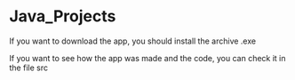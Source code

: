 # Java_Projects


If you want to download the app, you should install the archive .exe

If you want to see how the app was made and the code, you can check it in the file src
